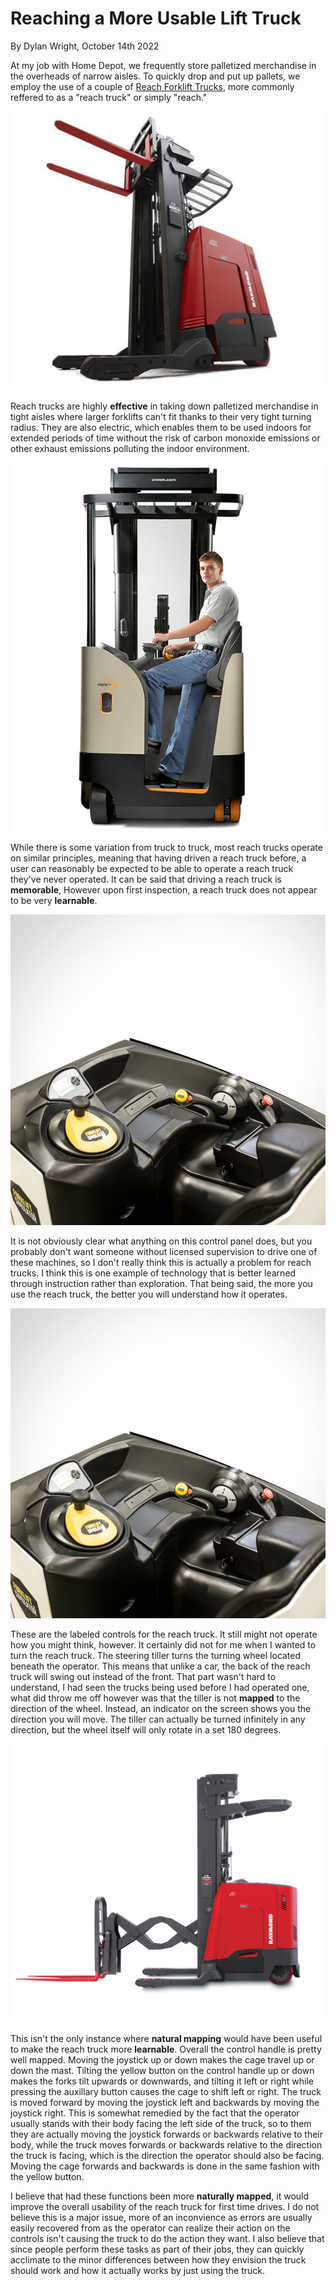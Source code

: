 # Reaching a More Usable Lift Truck
By Dylan Wright, October 14th 2022

At my job with Home Depot, we frequently store palletized merchandise in the overheads of narrow aisles. To quickly drop and put up pallets, we employ the use of a couple of [Reach Forklift Trucks](https://www.toyotaforklift.com/resource-library/material-handling-solutions/products/what-is-a-reach-truck), more commonly reffered to as a "reach truck" or simply "reach."

![reach truck](../assets/reachtruck.jpg)

Reach trucks are highly **effective** in taking down palletized merchandise in tight aisles where larger forklifts can't fit thanks to their very tight turning radius. They are also electric, which enables them to be used indoors for extended periods of time without the risk of carbon monoxide emissions or other exhaust emissions polluting the indoor environment.

![operator](../assets/operator.jpg)

While there is some variation from truck to truck, most reach trucks operate on similar principles, meaning that having driven a reach truck before, a user can reasonably be expected to be able to operate a reach truck they've never operated. It can be said that driving a reach truck is **memorable**, However upon first inspection, a reach truck does not appear to be very **learnable**.

![controls](../assets/controls_1.jpg)

It is not obviously clear what anything on this control panel does, but you probably don't want someone without licensed supervision to drive one of these machines, so I don't really think this is actually a problem for reach trucks. I think this is one example of technology that is better learned through instruction rather than exploration. That being said, the more you use the reach truck, the better you will understand how it operates.

![controls pt 2](../assets/controls_1.jpg)

These are the labeled controls for the reach truck. It still might not operate how you might think, however. It certainly did not for me when I wanted to turn the reach truck. The steering tiller turns the turning wheel located beneath the operator. This means that unlike a car, the back of the reach truck will swing out instead of the front. That part wasn't hard to understand, I had seen the trucks being used before I had operated one, what did throw me off however was that the tiller is not **mapped** to the direction of the wheel. Instead, an indicator on the screen shows you the direction you will move. The tiller can actually be turned infinitely in any direction, but the wheel itself will only rotate in a set 180 degrees.

![cage](../assets/cage.jpg)

This isn't the only instance where **natural mapping** would have been useful to make the reach truck more **learnable**. Overall the control handle is pretty well mapped. Moving the joystick up or down makes the cage travel up or down the mast. Tilting the yellow button on the control handle up or down makes the forks tilt upwards or downwards, and tilting it left or right while pressing the auxillary button causes the cage to shift left or right. The truck is moved forward by moving the joystick left and backwards by moving the joystick right. This is somewhat remedied by the fact that the operator usually stands with their body facing the left side of the truck, so to them they are actually moving the joystick forwards or backwards relative to their body, while the truck moves forwards or backwards relative to the direction the truck is facing, which is the direction the operator should also be facing. Moving the cage forwards and backwards is done in the same fashion with the yellow button. 

I believe that had these functions been more **naturally mapped**, it would improve the overall usability of the reach truck for first time drives. I do not believe this is a major issue, more of an inconvience as errors are usually easily recovered from as the operator can realize their action on the controls isn't causing the truck to do the action they want. I also believe that since people perform these tasks as part of their jobs, they can quickly acclimate to the minor differences between how they envision the truck should work and how it actually works by just using the truck. 
